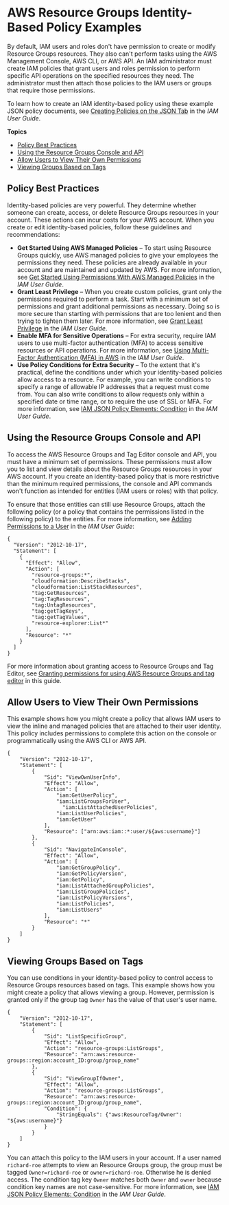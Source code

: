 # AWS Resource Groups Identity\-Based Policy Examples<a name="security_iam_id-based-policy-examples"></a>

By default, IAM users and roles don't have permission to create or modify Resource Groups resources\. They also can't perform tasks using the AWS Management Console, AWS CLI, or AWS API\. An IAM administrator must create IAM policies that grant users and roles permission to perform specific API operations on the specified resources they need\. The administrator must then attach those policies to the IAM users or groups that require those permissions\.

To learn how to create an IAM identity\-based policy using these example JSON policy documents, see [Creating Policies on the JSON Tab](https://docs.aws.amazon.com/IAM/latest/UserGuide/access_policies_create.html#access_policies_create-json-editor) in the *IAM User Guide*\.

**Topics**
+ [Policy Best Practices](#security_iam_policy-best-practices)
+ [Using the Resource Groups Console and API](#security_iam_policy-examples-console)
+ [Allow Users to View Their Own Permissions](#security_iam_policy-examples-own-permissions)
+ [Viewing Groups Based on Tags](#security_iam_policy-examples-view-tags)

## Policy Best Practices<a name="security_iam_policy-best-practices"></a>

Identity\-based policies are very powerful\. They determine whether someone can create, access, or delete Resource Groups resources in your account\. These actions can incur costs for your AWS account\. When you create or edit identity\-based policies, follow these guidelines and recommendations:
+ **Get Started Using AWS Managed Policies** – To start using Resource Groups quickly, use AWS managed policies to give your employees the permissions they need\. These policies are already available in your account and are maintained and updated by AWS\. For more information, see [Get Started Using Permissions With AWS Managed Policies](https://docs.aws.amazon.com/IAM/latest/UserGuide/best-practices.html#bp-use-aws-defined-policies) in the *IAM User Guide*\.
+ **Grant Least Privilege** – When you create custom policies, grant only the permissions required to perform a task\. Start with a minimum set of permissions and grant additional permissions as necessary\. Doing so is more secure than starting with permissions that are too lenient and then trying to tighten them later\. For more information, see [Grant Least Privilege](https://docs.aws.amazon.com/IAM/latest/UserGuide/best-practices.html#grant-least-privilege) in the *IAM User Guide*\.
+ **Enable MFA for Sensitive Operations** – For extra security, require IAM users to use multi\-factor authentication \(MFA\) to access sensitive resources or API operations\. For more information, see [Using Multi\-Factor Authentication \(MFA\) in AWS](https://docs.aws.amazon.com/IAM/latest/UserGuide/id_credentials_mfa.html) in the *IAM User Guide*\.
+ **Use Policy Conditions for Extra Security** – To the extent that it's practical, define the conditions under which your identity\-based policies allow access to a resource\. For example, you can write conditions to specify a range of allowable IP addresses that a request must come from\. You can also write conditions to allow requests only within a specified date or time range, or to require the use of SSL or MFA\. For more information, see [IAM JSON Policy Elements: Condition](https://docs.aws.amazon.com/IAM/latest/UserGuide/reference_policies_elements_condition.html) in the *IAM User Guide*\.

## Using the Resource Groups Console and API<a name="security_iam_policy-examples-console"></a>

To access the AWS Resource Groups and Tag Editor console and API, you must have a minimum set of permissions\. These permissions must allow you to list and view details about the Resource Groups resources in your AWS account\. If you create an identity\-based policy that is more restrictive than the minimum required permissions, the console and API commands won't function as intended for entities \(IAM users or roles\) with that policy\.

To ensure that those entities can still use Resource Groups, attach the following policy \(or a policy that contains the permissions listed in the following policy\) to the entities\. For more information, see [Adding Permissions to a User](https://docs.aws.amazon.com/IAM/latest/UserGuide/id_users_change-permissions.html#users_change_permissions-add-console) in the *IAM User Guide*:

```
{
  "Version": "2012-10-17",
  "Statement": [
    {
      "Effect": "Allow",
      "Action": [
        "resource-groups:*",
        "cloudformation:DescribeStacks",
        "cloudformation:ListStackResources",
        "tag:GetResources",
        "tag:TagResources",
        "tag:UntagResources",
        "tag:getTagKeys",
        "tag:getTagValues",
        "resource-explorer:List*"
      ],
      "Resource": "*"
    }
  ]
}
```

For more information about granting access to Resource Groups and Tag Editor, see [Granting permissions for using AWS Resource Groups and tag editor](gettingstarted-prereqs.md#gettingstarted-prereqs-permissions-howto) in this guide\.

## Allow Users to View Their Own Permissions<a name="security_iam_policy-examples-own-permissions"></a>

This example shows how you might create a policy that allows IAM users to view the inline and managed policies that are attached to their user identity\. This policy includes permissions to complete this action on the console or programmatically using the AWS CLI or AWS API\.

```
{
    "Version": "2012-10-17",
    "Statement": [
        {
            "Sid": "ViewOwnUserInfo",
            "Effect": "Allow",
            "Action": [
                "iam:GetUserPolicy",
                "iam:ListGroupsForUser",
                  "iam:ListAttachedUserPolicies",
                "iam:ListUserPolicies",
                "iam:GetUser"
            ],
            "Resource": ["arn:aws:iam::*:user/${aws:username}"]
        },
        {
            "Sid": "NavigateInConsole",
            "Effect": "Allow",
            "Action": [
                "iam:GetGroupPolicy",
                "iam:GetPolicyVersion",
                "iam:GetPolicy",
                "iam:ListAttachedGroupPolicies",
                "iam:ListGroupPolicies",
                "iam:ListPolicyVersions",
                "iam:ListPolicies",
                "iam:ListUsers"
            ],
            "Resource": "*"
        }
    ]
}
```

## Viewing Groups Based on Tags<a name="security_iam_policy-examples-view-tags"></a>

You can use conditions in your identity\-based policy to control access to Resource Groups resources based on tags\. This example shows how you might create a policy that allows viewing a group\. However, permission is granted only if the group tag `Owner` has the value of that user's user name\.

```
{
    "Version": "2012-10-17",
    "Statement": [
        {
            "Sid": "ListSpecificGroup",
            "Effect": "Allow",
            "Action": "resource-groups:ListGroups",
            "Resource": "arn:aws:resource-groups::region:account_ID:group/group_name"
        },
        {
            "Sid": "ViewGroupIfOwner",
            "Effect": "Allow",
            "Action": "resource-groups:ListGroups",
            "Resource": "arn:aws:resource-groups::region:account_ID:group/group_name",
            "Condition": {
                "StringEquals": {"aws:ResourceTag/Owner": "${aws:username}"}
            }
        }
    ]
}
```

You can attach this policy to the IAM users in your account\. If a user named `richard-roe` attempts to view an Resource Groups group, the group must be tagged `Owner=richard-roe` or `owner=richard-roe`\. Otherwise he is denied access\. The condition tag key `Owner` matches both `Owner` and `owner` because condition key names are not case\-sensitive\. For more information, see [IAM JSON Policy Elements: Condition](https://docs.aws.amazon.com/IAM/latest/UserGuide/reference_policies_elements_condition.html) in the *IAM User Guide*\.